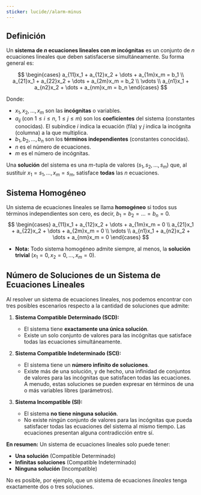 ```yaml
---
sticker: lucide//alarm-minus
---
```

## Definición
Un **sistema de $n$ ecuaciones lineales con $m$ incógnitas** es un conjunto de $n$ ecuaciones lineales que deben satisfacerse simultáneamente. Su forma general es:

$$
\begin{cases}
a_{11}x_1 + a_{12}x_2 + \dots + a_{1m}x_m = b_1 \\
a_{21}x_1 + a_{22}x_2 + \dots + a_{2m}x_m = b_2 \\
\vdots \\
a_{n1}x_1 + a_{n2}x_2 + \dots + a_{nm}x_m = b_n
\end{cases}
$$

Donde:
*   $x_1, x_2, \dots, x_m$ son las **incógnitas** o variables.
*   $a_{ij}$ (con $1 \le i \le n$, $1 \le j \le m$) son los **coeficientes** del sistema (constantes conocidas). El subíndice $i$ indica la ecuación (fila) y $j$ indica la incógnita (columna) a la que multiplica.
*   $b_1, b_2, \dots, b_n$ son los **términos independientes** (constantes conocidas).
*   $n$ es el número de ecuaciones.
*   $m$ es el número de incógnitas.

Una **solución** del sistema es una $m$-tupla de valores $(s_1, s_2, \dots, s_m)$ que, al sustituir $x_1=s_1, \dots, x_m=s_m$, satisface **todas** las $n$ ecuaciones.

## Sistema Homogéneo
Un sistema de ecuaciones lineales se llama **homogéneo** si todos sus términos independientes son cero, es decir, $b_1 = b_2 = \dots = b_n = 0$.
$$
\begin{cases}
a_{11}x_1 + a_{12}x_2 + \dots + a_{1m}x_m = 0 \\
a_{21}x_1 + a_{22}x_2 + \dots + a_{2m}x_m = 0 \\
\vdots \\
a_{n1}x_1 + a_{n2}x_2 + \dots + a_{nm}x_m = 0
\end{cases}
$$
*   **Nota:** Todo sistema homogéneo admite siempre, al menos, la **solución trivial** $(x_1=0, x_2=0, \dots, x_m=0)$.

## Número de Soluciones de un Sistema de Ecuaciones Lineales

Al resolver un sistema de ecuaciones lineales, nos podemos encontrar con tres posibles escenarios respecto a la cantidad de soluciones que admite:

1.  **Sistema Compatible Determinado (SCD):**
    *   El sistema tiene **exactamente una única solución**.
    *   Existe un solo conjunto de valores para las incógnitas que satisface todas las ecuaciones simultáneamente.

2.  **Sistema Compatible Indeterminado (SCI):**
    *   El sistema tiene un **número infinito de soluciones**.
    *   Existe más de una solución, y de hecho, una infinidad de conjuntos de valores para las incógnitas que satisfacen todas las ecuaciones. A menudo, estas soluciones se pueden expresar en términos de una o más variables libres (parámetros).

3.  **Sistema Incompatible (SI):**
    *   El sistema **no tiene ninguna solución**.
    *   No existe ningún conjunto de valores para las incógnitas que pueda satisfacer todas las ecuaciones del sistema al mismo tiempo. Las ecuaciones presentan alguna contradicción entre sí.

**En resumen:** Un sistema de ecuaciones lineales solo puede tener:
*   **Una solución** (Compatible Determinado)
*   **Infinitas soluciones** (Compatible Indeterminado)
*   **Ninguna solución** (Incompatible)

No es posible, por ejemplo, que un sistema de ecuaciones *lineales* tenga exactamente dos o tres soluciones.

